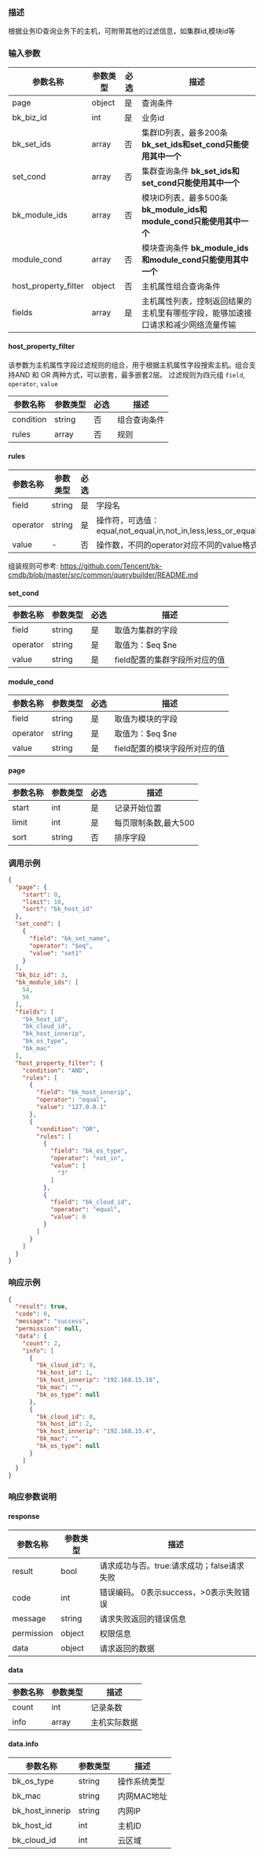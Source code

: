 ### 描述

根据业务ID查询业务下的主机，可附带其他的过滤信息，如集群id,模块id等

### 输入参数

| 参数名称                 | 参数类型   | 必选 | 描述                                                  |
|----------------------|--------|----|-----------------------------------------------------|
| page                 | object | 是  | 查询条件                                                |
| bk_biz_id            | int    | 是  | 业务id                                                |
| bk_set_ids           | array  | 否  | 集群ID列表，最多200条 **bk_set_ids和set_cond只能使用其中一个**       |
| set_cond             | array  | 否  | 集群查询条件 **bk_set_ids和set_cond只能使用其中一个**              |
| bk_module_ids        | array  | 否  | 模块ID列表，最多500条 **bk_module_ids和module_cond只能使用其中一个** |
| module_cond          | array  | 否  | 模块查询条件 **bk_module_ids和module_cond只能使用其中一个**        |
| host_property_filter | object | 否  | 主机属性组合查询条件                                          |
| fields               | array  | 是  | 主机属性列表，控制返回结果的主机里有哪些字段，能够加速接口请求和减少网络流量传输            |

#### host_property_filter

该参数为主机属性字段过滤规则的组合，用于根据主机属性字段搜索主机。组合支持AND 和 OR 两种方式，可以嵌套，最多嵌套2层。
过滤规则为四元组 `field`, `operator`, `value`

| 参数名称      | 参数类型   | 必选 | 描述     |
|-----------|--------|----|--------|
| condition | string | 否  | 组合查询条件 |
| rules     | array  | 否  | 规则     |

#### rules

| 参数名称     | 参数类型   | 必选 | 描述                                                                                                |
|----------|--------|----|---------------------------------------------------------------------------------------------------| 
| field    | string | 是  | 字段名                                                                                               |
| operator | string | 是  | 操作符，可选值：equal,not_equal,in,not_in,less,less_or_equal,greater,greater_or_equal,between,not_between |
| value    | -      | 否  | 操作数，不同的operator对应不同的value格式                                                                       |

组装规则可参考: <https://github.com/Tencent/bk-cmdb/blob/master/src/common/querybuilder/README.md>

#### set_cond

| 参数名称     | 参数类型   | 必选 | 描述                |
|----------|--------|----|-------------------|
| field    | string | 是  | 取值为集群的字段          |
| operator | string | 是  | 取值为：$eq $ne       |
| value    | string | 是  | field配置的集群字段所对应的值 |

#### module_cond

| 参数名称     | 参数类型   | 必选 | 描述                |
|----------|--------|----|-------------------|
| field    | string | 是  | 取值为模块的字段          |
| operator | string | 是  | 取值为：$eq $ne       |
| value    | string | 是  | field配置的模块字段所对应的值 |

#### page

| 参数名称  | 参数类型   | 必选 | 描述           |
|-------|--------|----|--------------|
| start | int    | 是  | 记录开始位置       |
| limit | int    | 是  | 每页限制条数,最大500 |
| sort  | string | 否  | 排序字段         |

### 调用示例

```json
{
  "page": {
    "start": 0,
    "limit": 10,
    "sort": "bk_host_id"
  },
  "set_cond": [
    {
      "field": "bk_set_name",
      "operator": "$eq",
      "value": "set1"
    }
  ],
  "bk_biz_id": 3,
  "bk_module_ids": [
    54,
    56
  ],
  "fields": [
    "bk_host_id",
    "bk_cloud_id",
    "bk_host_innerip",
    "bk_os_type",
    "bk_mac"
  ],
  "host_property_filter": {
    "condition": "AND",
    "rules": [
      {
        "field": "bk_host_innerip",
        "operator": "equal",
        "value": "127.0.0.1"
      },
      {
        "condition": "OR",
        "rules": [
          {
            "field": "bk_os_type",
            "operator": "not_in",
            "value": [
              "3"
            ]
          },
          {
            "field": "bk_cloud_id",
            "operator": "equal",
            "value": 0
          }
        ]
      }
    ]
  }
}
```

### 响应示例

```json
{
  "result": true,
  "code": 0,
  "message": "success",
  "permission": null,
  "data": {
    "count": 2,
    "info": [
      {
        "bk_cloud_id": 0,
        "bk_host_id": 1,
        "bk_host_innerip": "192.168.15.18",
        "bk_mac": "",
        "bk_os_type": null
      },
      {
        "bk_cloud_id": 0,
        "bk_host_id": 2,
        "bk_host_innerip": "192.168.15.4",
        "bk_mac": "",
        "bk_os_type": null
      }
    ]
  }
}
```

### 响应参数说明

#### response

| 参数名称       | 参数类型   | 描述                         |
|------------|--------|----------------------------|
| result     | bool   | 请求成功与否。true:请求成功；false请求失败 |
| code       | int    | 错误编码。 0表示success，>0表示失败错误  |
| message    | string | 请求失败返回的错误信息                |
| permission | object | 权限信息                       |
| data       | object | 请求返回的数据                    |

#### data

| 参数名称  | 参数类型  | 描述     |
|-------|-------|--------|
| count | int   | 记录条数   |
| info  | array | 主机实际数据 |

#### data.info

| 参数名称            | 参数类型   | 描述      |
|-----------------|--------|---------| 
| bk_os_type      | string | 操作系统类型  | 
| bk_mac          | string | 内网MAC地址 | 
| bk_host_innerip | string | 内网IP    | 
| bk_host_id      | int    | 主机ID    | 
| bk_cloud_id     | int    | 云区域     |
